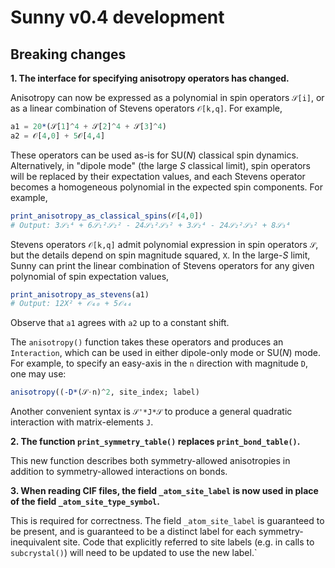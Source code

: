 # Sunny v0.4 development

## Breaking changes

**1. The interface for specifying anisotropy operators has changed.**

Anisotropy can now be expressed as a polynomial in spin operators `𝒮[i]`, or as
a linear combination of Stevens operators `𝒪[k,q]`. For example,
```julia
a1 = 20*(𝒮[1]^4 + 𝒮[2]^4 + 𝒮[3]^4)
a2 = 𝒪[4,0] + 5𝒪[4,4]
```

These operators can be used as-is for SU(_N_) classical spin dynamics.
Alternatively, in "dipole mode" (the large _S_ classical limit), spin operators
will be replaced by their expectation values, and each Stevens operator becomes
a homogeneous polynomial in the expected spin components. For example,
```julia
print_anisotropy_as_classical_spins(𝒪[4,0]) 
# Output: 3𝒮₁⁴ + 6𝒮₁²𝒮₂² - 24𝒮₁²𝒮₃² + 3𝒮₂⁴ - 24𝒮₂²𝒮₃² + 8𝒮₃⁴
```

Stevens operators `𝒪[k,q]` admit polynomial expression in spin operators
`𝒮`, but the details depend on spin magnitude squared, `X`. In the large-_S_
limit, Sunny can print the linear combination of Stevens operators for any given
polynomial of spin expectation values,
```julia
print_anisotropy_as_stevens(a1)
# Output: 12X² + 𝒪₄₀ + 5𝒪₄₄
```

Observe that `a1` agrees with `a2` up to a constant shift.

The `anisotropy()` function takes these operators and produces an `Interaction`,
which can be used in either dipole-only mode or SU(_N_) mode. For example, to
specify an easy-axis in the `n` direction with magnitude `D`, one may use:
```julia
anisotropy((-D*(𝒮⋅n)^2, site_index; label)
```

Another convenient syntax is `𝒮'*J*𝒮` to produce a general quadratic
interaction with matrix-elements `J`.

**2. The function `print_symmetry_table()` replaces `print_bond_table()`.**

This new function describes both symmetry-allowed anisotropies in addition to
symmetry-allowed interactions on bonds.

**3. When reading CIF files, the field `_atom_site_label` is now used in place of the field `_atom_site_type_symbol`.**

This is required for correctness. The field `_atom_site_label` is guaranteed to
be present, and is guaranteed to be a distinct label for each
symmetry-inequivalent site. Code that explicitly referred to site labels (e.g.
in calls to `subcrystal()`) will need to be updated to use the new label.`
